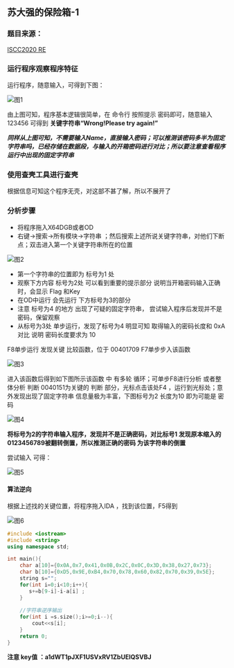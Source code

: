 ## 苏大强的保险箱-1

### 题目来源：

[ISCC2020 RE](https://github.com/lxwAsm/CTF/blob/master/re/苏大强的保险箱-1.exe)



### 运行程序观察程序特征

运行程序，随意输入，可得到下图：

![图1](D:\二进制学习\苏大强的保险箱-1\1.PNG)

由上图可知，程序基本逻辑很简单，在 命令行 按照提示 密码即可，随意输入 123456 可得到 **关键字符串“Wrong!Please try again!”**

***同样从上图可知，不需要输入Name，直接输入密码；可以推测该密码多半为固定字符串吗，已经存储在数据段，与输入的开箱密码进行对比；所以要注意查看程序运行中出现的固定字符串***

### 使用查壳工具进行查壳

根据信息可知这个程序无壳，对这部不甚了解，所以不展开了



### 分析步骤

- 将程序拖入X64DGB或者OD
- 右键->搜索->所有模块->字符串  ；然后搜索上述所说关键字符串，对他们下断点；双击进入第一个关键字符串所在的位置

![图2](D:\二进制学习\苏大强的保险箱-1\2.png)

- 第一个字符串的位置即为 标号为1 处
- 观察下方内容 标号为2处   可以看到重要的提示部分  说明当开箱密码输入正确时，会显示 Flag  和Key
- 在OD中运行  会先运行 下方标号为3的部分
- 注意 标号为4 的地方 出现了可疑的固定字符串， 尝试输入程序后发现并不是密码，保留观察
- 从标号为3处 单步运行，发现了标号为4  明显可知 取得输入的密码长度和 0xA对比 说明 密码长度要求为 10

F8单步运行 发现关键 比较函数，位于 00401709  F7单步步入该函数

![图3](D:\二进制学习\苏大强的保险箱-1\3.png)



进入该函数后得到如下图所示该函数 中 有多轮 循环；可单步F8进行分析 或者整体分析  判断 0040151为关键的 判断 部分，光标点击该处F4 ，运行到光标处；意外发现出现了固定字符串 信息量极为丰富，下图标号为2 长度为10 即为可能是 密码



![图4](D:\二进制学习\苏大强的保险箱-1\4.png)



**将标号为2的字符串输入程序，发现并不是正确密码，对比标号1 发现原本缩入的 0123456789被翻转倒置，所以推测正确的密码 为该字符串的倒置**



尝试输入 可得：

![图5](D:\二进制学习\苏大强的保险箱-1\5.PNG)





#### 算法逆向

根据上述找的关键位置，将程序拖入IDA ，找到该位置，F5得到

![图6](D:\二进制学习\苏大强的保险箱-1\6.PNG)



```c++
#include <iostream>
#include <string>
using namespace std;

int main(){
	char a[10]={0x0A,0x7,0x41,0x0B,0x2C,0x0C,0x3D,0x38,0x27,0x73};
	char b[10]={0xD5,0x9E,0xB4,0x70,0x78,0x60,0x82,0x70,0x39,0x5E};
	string s="";
	for(int i=0;i<10;i++){
	   s+=b[9-i]-i-a[i]	;
	}
	
	//字符串逆序输出 
	for(int i =s.size();i>=0;i--){
		cout<<s[i];
	}
	return 0;
}
```



**注意 key值  ：a1dWT1pJXF1USVxRV1ZbUElQSVBJ**



